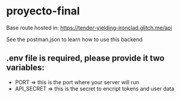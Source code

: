 # proyecto-final
Base route hosted in: https://tender-yielding-ironclad.glitch.me/api

See the postman.json to learn how to use this backend

## .env file is required, please provide it two variables:
* PORT => this is the port where your server will run
* API_SECRET => this is the secret to encript tokens and user data